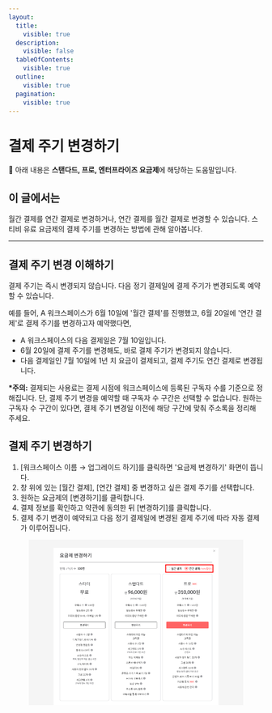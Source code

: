 ```yaml
---
layout:
  title:
    visible: true
  description:
    visible: false
  tableOfContents:
    visible: true
  outline:
    visible: true
  pagination:
    visible: true
---
```


# 결제 주기 변경하기

💬 아래 내용은 **스탠다드, 프로, 엔터프라이즈 요금제**에 해당하는 도움말입니다.

## 이 글에서는

월간 결제를 연간 결제로 변경하거나, 연간 결제를 월간 결제로 변경할 수 있습니다. 스티비 유료 요금제의 결제 주기를 변경하는 방법에 관해 알아봅니다.&#x20;

***

## 결제 주기 변경 이해하기 <a href="#h_01h1xrnqr0037avchewc6p2yjj" id="h_01h1xrnqr0037avchewc6p2yjj"></a>

결제 주기는 즉시 변경되지 않습니다. 다음 정기 결제일에 결제 주기가 변경되도록 예약할 수 있습니다.

예를 들어, A 워크스페이스가 6월 10일에 '월간 결제'를 진행했고, 6월 20일에 '연간 결제'로 결제 주기를 변경하고자 예약했다면,

* A 워크스페이스의 다음 결제일은 7월 10일입니다.
* 6월 20일에 결제 주기를 변경해도, 바로 결제 주기가 변경되지 않습니다.
* 다음 결제일인 7월 10일에 1년 치 요금이 결제되고, 결제 주기도 연간 결제로 변경됩니다.

**\*주의:** 결제되는 사용료는 결제 시점에 워크스페이스에 등록된 구독자 수를 기준으로 정해집니다. 단, 결제 주기 변경을 예약할 때 구독자 수 구간은 선택할 수 없습니다. 원하는 구독자 수 구간이 있다면, 결제 주기 변경일 이전에 해당 구간에 맞춰 주소록을 정리해 주세요.



## 결제 주기 변경하기 <a href="#h_01h1xrnww8dg58wyepf3zrcf5y" id="h_01h1xrnww8dg58wyepf3zrcf5y"></a>

1. \[워크스페이스 이름 → 업그레이드 하기]를 클릭하면 '요금제 변경하기' 화면이 뜹니다.
2. 창 위에 있는 \[월간 결제], \[연간 결제] 중 변경하고 싶은 결제 주기를 선택합니다.
3. 원하는 요금제의 \[변경하기]를 클릭합니다.
4. 결제 정보를 확인하고 약관에 동의한 뒤 \[변경하기]를 클릭합니다.
5. 결제 주기 변경이 예약되고 다음 정기 결제일에 변경된 결제 주기에 따라 자동 결제가 이루어집니다.

<figure><img src="../.gitbook/assets/image (92).png" alt=""><figcaption></figcaption></figure>
